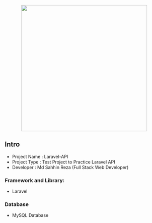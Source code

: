 <p align="center"><a href="https://laravel.com" target="_blank"><img src="https://raw.githubusercontent.com/laravel/art/master/logo-lockup/5%20SVG/2%20CMYK/1%20Full%20Color/laravel-logolockup-cmyk-red.svg" width="400"></a></p>

<!-- <p align="center">
<a href="#">Md Sahhin Reza</a>
</p> -->

## Intro

-   Project Name : Laravel-API
-   Project Type : Test Project to Practice Laravel API
-   Developer : Md Sahhin Reza (Full Stack Web Developer)

### Framework and Library:

-   Laravel

### Database

-   MySQL Database
